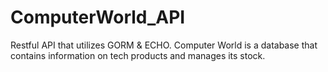 # ComputerWorld_API
Restful API that utilizes GORM &amp; ECHO. Computer World is a database that contains information on tech products and manages its stock. 
